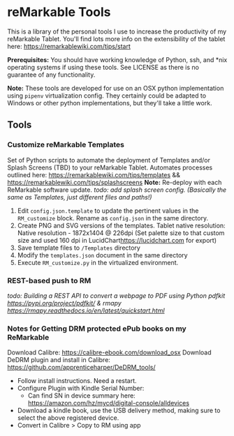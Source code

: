 # reMarkable Tools

This is a library of the personal tools I use to increase the productivity of my reMarkable Tablet. You'll find lots more info on the extensibility of the tablet here:  <https://remarkablewiki.com/tips/start>

**Prerequisites:** You should have working knowledge of Python, ssh, and *nix operating systems if using these tools. See LICENSE as there is no guarantee of any functionality.

**Note:** These tools are developed for use on an OSX python implementation using `pipenv` virtualization config. They certainly could be adapted to Windows or other python implementations, but they'll take a little work.

## Tools

### Customize reMarkable Templates

Set of Python scripts to automate the deployment of Templates and/or Splash Screens (TBD) to your reMarkable Tablet. Automates processes outlined here: <https://remarkablewiki.com/tips/templates> && <https://remarkablewiki.com/tips/splashscreens>
**Note:** Re-deploy with each ReMarkable software update.
_todo: add splash screen config. (Basically the same as Templates, just different files and paths!)_

1. Edit `config.json.template` to update the pertinent values in the `RM_customize` block. Rename as `config.json` in the same directory.
2. Create PNG and SVG versions of the templates. Tablet native resolution: Native resolution - 1872x1404 @ 226dpi (Set palette size to that custom size and used 160 dpi in LucidChart<https://lucidchart.com> for export)
3. Save template files to `/Templates` directory
4. Modify the `templates.json` document in the same directory
5. Execute `RM_customize.py` in the virtualized environment.

### REST-based push to RM

_todo: Building a REST API to convert a webpage to PDF using Python pdfkit <https://pypi.org/project/pdfkit/> & rmapy <https://rmapy.readthedocs.io/en/latest/quickstart.html>_

### Notes for Getting DRM protected ePub books on my ReMarkable

Download Calibre: <https://calibre-ebook.com/download_osx>
Download DeDRM plugin and install in Calibre: <https://github.com/apprenticeharper/DeDRM_tools/>

- Follow install instructions. Need a restart.
- Configure Plugin with Kindle Serial Number:
  - Can find SN in device summary here: <https://amazon.com/hz/mycd/digital-console/alldevices>
- Download a kindle book, use the USB delivery method, making sure to select the above registered device.
- Convert in Calibre > Copy to RM using app
